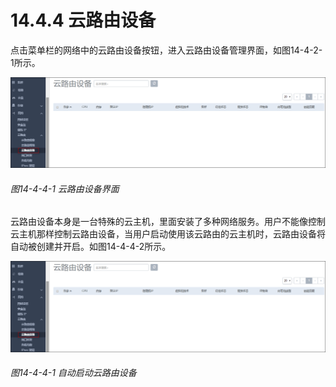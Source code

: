 # 14.4.4 云路由设备

点击菜单栏的网络中的云路由设备按钮，进入云路由设备管理界面，如图14-4-2-1所示。

![png](../images/14-4-4-1.png "图14-4-4-1 云路由设备界面")
###### 图14-4-4-1 云路由设备界面

云路由设备本身是一台特殊的云主机，里面安装了多种网络服务。用户不能像控制云主机那样控制云路由设备，当用户启动使用该云路由的云主机时，云路由设备将自动被创建并开启。如图14-4-4-2所示。

![png](../images/14-4-4-1.png "图14-4-4-1 自动启动云路由设备")

###### 图14-4-4-1 自动启动云路由设备




